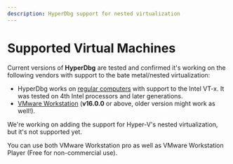 ```yaml
---
description: HyperDbg support for nested virtualization
---
```


# Supported Virtual Machines

Current versions of **HyperDbg** are tested and confirmed it's working on the following vendors with support to the bate metal/nested virtualization:

* HyperDbg works on [regular computers](https://docs.hyperdbg.org/getting-started/attach-to-hyperdbg/local-debugging) with support to the Intel VT-x. It was tested on 4th Intel processors and later generations.
* [VMware Workstation](https://docs.hyperdbg.org/tips-and-tricks/nested-virtualization-environments/run-hyperdbg-on-vmware) (**v16.0.0** or above, older version might work as well!).

We're working on adding the support for Hyper-V's nested virtualization, but it's not supported yet.

You can use both VMware Workstation pro as well as VMware Workstation Player (Free for non-commercial use).
